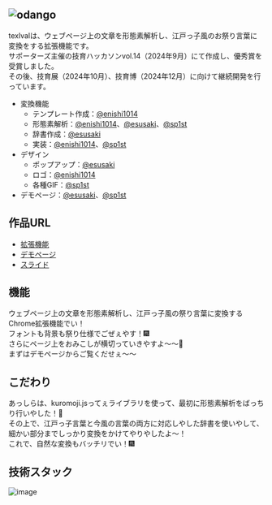 ## ![odango](https://github.com/user-attachments/assets/aa68dd7c-e352-41a5-a4e2-304b8c3904f9)  
texlvalは、ウェブページ上の文章を形態素解析し、江戸っ子風のお祭り言葉に変換をする拡張機能です。  
サポーターズ主催の技育ハッカソンvol.14（2024年9月）にて作成し、優秀賞を受賞しました。  
その後、技育展（2024年10月）、技育博（2024年12月）に向けて継続開発を行っています。

- 変換機能
  - テンプレート作成：[@enishi1014](https://github.com/enishi1014)
  - 形態素解析：[@enishi1014](https://github.com/enishi1014)、[@esusaki](https://github.com/esusaki)、[@sp1st](https://github.com/sp1st)
  - 辞書作成：[@esusaki](https://github.com/esusaki)
  - 実装：[@enishi1014](https://github.com/enishi1014)、[@sp1st](https://github.com/sp1st)
- デザイン
  - ポップアップ：[@esusaki](https://github.com/esusaki)
  - ロゴ：[@enishi1014](https://github.com/enishi1014)
  - 各種GIF：[@sp1st](https://github.com/sp1st)
- デモページ：[@esusaki](https://github.com/esusaki)、[@sp1st](https://github.com/sp1st)

## 作品URL
- [拡張機能](https://chromewebstore.google.com/detail/textval/edhdcmcmaiakchhcembkhonndipcmeob)
- [デモページ](https://demo-textval.vercel.app)
- [スライド](https://www.canva.com/design/DAGQtqYvvWQ/7CXX0bMEJeLtTCfojMpGJw/view)

## 機能
ウェブページ上の文章を形態素解析し、江戸っ子風の祭り言葉に変換するChrome拡張機能でい！  
フォントも背景も祭り仕様でごぜぇやす！🎆  
さらにページ上をおみこしが横切っていきやすよ～～🏮  
まずはデモページからご覧くだせぇ～～  

## こだわり
あっしらは、kuromoji.jsってぇライブラリを使って、最初に形態素解析をばっちり行いやした！👘  
その上で、江戸っ子言葉と今風の言葉の両方に対応しやした辞書を使いやして、細かい部分までしっかり変換をかけてやりやしたよ～！  
これで、自然な変換もバッチリでい！🎆  

## 技術スタック
![image](https://github.com/user-attachments/assets/98b3a233-284e-4ab0-9527-a981f3465045)

